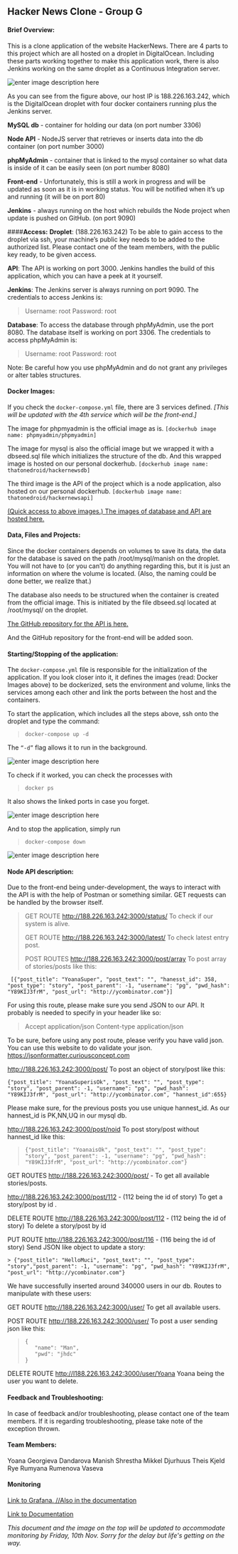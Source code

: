 **Hacker News Clone - Group G**
---------------------------

#### **Brief Overview:**
This is a clone application of the website HackerNews. There are 4 parts to this project which are all hosted on a droplet in DigitalOcean. Including these parts working together to make this application work, there is also Jenkins working on the same droplet as a Continuous Integration server.

![enter image description here](https://lh3.googleusercontent.com/C7Uu6IUDX3YYjc7OuDNnB0WwaPfDrtU_v9gGZ_mhscdEtg6MDHXzP7mV3vsG6CmfaPoF2QK746N2xA=s0 "Document 1 &#40;1&#41;.png")


As you can see from the figure above, our host IP is 188.226.163.242, which is the DigitalOcean droplet with four docker containers running plus the Jenkins server.  

**MySQL db** - container for holding our data (on port number 3306)

**Node API** - NodeJS server that retrieves or inserts data into the db container (on port number 3000)

**phpMyAdmin** - container that is linked to the mysql container so what data is inside of it can be easily seen (on port number 8080)

**Front-end** - Unfortunately, this is still a work in progress and will be updated as soon as it is in working status. You will be notified when it’s up and running (it will be on port 80)

**Jenkins** - always running on the host which rebuilds the Node project when update is pushed on GitHub. (on port 9090)

####**Access:**
**Droplet**: (188.226.163.242)
To be able to gain access to the droplet via ssh, your machine’s public key needs to be added to the authorized list. Please contact one of the team members, with the public key ready, to be given access.

**API**:
The API is working on port 3000. Jenkins handles the build of this application, which you can have a peek at it yourself.

**Jenkins**:
The Jenkins server is always running on port 9090. The credentials to access Jenkins is:

> Username: root 
> Password: root

**Database**:
To access the database through phpMyAdmin, use the port 8080. The database itself is working on port 3306. The credentials to access phpMyAdmin is:

> Username: root
> Password: root

Note: Be careful how you use phpMyAdmin and do not grant any privileges or alter tables structures.

#### **Docker Images**:
If you check the `docker-compose.yml` file, there are 3 services defined. *[This will be updated with the 4th service which will be the front-end.]* 

The image for phpmyadmin is the official image as is. `[dockerhub image name: phpmyadmin/phpmyadmin]`

The image for mysql is also the official image but we wrapped it with a dbseed.sql file which initializes the structure of the db. And this wrapped image is hosted on our personal dockerhub. `[dockerhub image name: thatonedroid/hackernewsdb]`

The third image is the API of the project which is a node application, also hosted on our personal dockerhub. `[dockerhub image name: thatonedroid/hackernewsapi]`


[(Quick access to above images.) The images of database and API are hosted here.](https://hub.docker.com/u/thatonedroid/)

#### **Data, Files and Projects**:
Since the docker containers depends on volumes to save its data, the data for the database is saved on the path /root/mysql/manish on the droplet. You will not have to (or you can’t) do anything regarding this, but it is just an information on where the volume is located. (Also, the naming could be done better, we realize that.)

The database also needs to be structured when the container is created from the official image. This is initiated by the file dbseed.sql located at /root/mysql/ on the droplet.

 [The GitHub repository for the API is here.](https://github.com/expert26111/NodeServer/)

And the GitHub repository for the front-end will be added soon.

#### **Starting/Stopping of the application**:
The `docker-compose.yml` file is responsible for the initialization of the application. If you look closer into it, it defines the images (read: Docker Images above) to be dockerized, sets the environment and volume, links the services among each other and link the ports between the host and the containers.

To start the application, which includes all the steps above, ssh onto the droplet and type the command: 

> `docker-compose up -d`

  The `“-d”` flag allows it to run in the background.

![enter image description here](https://lh3.googleusercontent.com/dBeUwLRphkSmpr5cO7QQJzMJjuWn2P-wSKKWFHrQbWldr6JH4MAdvG_jSoQK_-QrJwLA_0mDAI2URw=s0 "docker-compose up.png")

To check if it worked, you can check the processes with 

> `docker ps`

It also shows the linked ports in case you forget.

![enter image description here](https://lh3.googleusercontent.com/IP_CyBwva1MNqnlPYA_30rzGv8ZrcCeN-qp8XWZgipnAv8bwZ89OMyJaFXri0yy7t3wE2Dawu5f5hQ=s0 "docker ps.png")



And to stop the application, simply run 

> `docker-compose down`

![enter image description here](https://lh3.googleusercontent.com/JguyS7LArrVuUt1yDlMH8Lo5_BIvxDNXj8CLzb_tcz1G2LxBSSoDvEmLT105MjtOdY8Rg36so-dalg=s0 "docker-compose down.png")

#### **Node API description**:

Due to the front-end being under-development, the ways to interact with the API is with the help of Postman or something similar. GET requests can be handled by the browser itself.

> GET ROUTE http://188.226.163.242:3000/status/          To check if our
> system is alive.
> 
> GET ROUTE http://188.226.163.242:3000/latest/         To check latest
> entry post.
> 
> POST ROUTES http://188.226.163.242:3000/post/array   To post array of
> stories/posts like this:
> 
>
     [{"post_title": "YoanaSuper", "post_text": "", "hanesst_id": 358, "post_type": "story", "post_parent": -1, "username": "pg", "pwd_hash": "Y89KIJ3frM", "post_url": "http://ycombinator.com"}]

For using this route, please make sure you send JSON to our API. It probably is needed to specify in your header like so:

> Accept   application/json 
> Content-type application/json

To be sure, before using any post route, please verify you have valid json. You can use this website to do validate your json. 
https://jsonformatter.curiousconcept.com

http://188.226.163.242:3000/post/       To post an object of story/post like this:
> 
> 
    {"post_title": "YoanaSuperisOk", "post_text": "", "post_type": "story", "post_parent": -1, "username": "pg", "pwd_hash": "Y89KIJ3frM", "post_url": "http://ycombinator.com", "hannest_id":655}



Please make sure, for the previous posts you use unique hannest_id. As our hannest_id is PK,NN,UQ in our mysql db.

http://188.226.163.242:3000/post/noid     To post story/post without hannest_id like this:
> 
>  `{"post_title": "YoanaisOk", "post_text": "", "post_type": "story", "post_parent": -1, "username": "pg", "pwd_hash": "Y89KIJ3frM", "post_url": "http://ycombinator.com"}`

GET ROUTES
http://188.226.163.242:3000/post/ - To get all available stories/posts.

http://188.226.163.242:3000/post/112 - (112 being the id of story) To get a story/post by id .

DELETE ROUTE
http://188.226.163.242:3000/post/112 - (112 being the id of story) To delete a story/post by id

PUT ROUTE
http://188.226.163.242:3000/post/116 - (116 being the id of story) Send JSON like object to update a story:

    

    > {"post_title": "HelloMuci", "post_text": "", "post_type": "story","post_parent": -1, "username": "pg", "pwd_hash": "Y89KIJ3frM", "post_url": "http://ycombinator.com"}

We have successfully inserted around 340000 users in our db. Routes to manipulate with these users:

GET ROUTE
http://188.226.163.242:3000/user/	To get all available users.

POST ROUTE
http://188.226.163.242:3000/user/      To post a user sending json like this:

 

>     {
>        "name": "Man",
>        "pwd": "jhdc"
>     }

DELETE ROUTE
http://l188.226.163.242:3000/user/Yoana     Yoana being the user you want to delete.

#### **Feedback and Troubleshooting**:
In case of feedback and/or troubleshooting, please contact one of the team members. If it is regarding troubleshooting, please take note of the exception thrown.

#### **Team Members**:
Yoana Georgieva Dandarova
Manish Shrestha
Mikkel Djurhuus
Theis Kjeld Rye
Rumyana Rumenova Vaseva


#### **Monitoring**

[Link to Grafana. 	  //Also in the documentation](http://188.226.163.242:4000/dashboard/db/nodeapi-monitoring?from=1510112371364&to=1510173614756&orgId=11)

[Link to Documentation](https://github.com/datsoftlyngby/soft2017fall-lsd-teaching-material/blob/master/assignments/07-Assignment.md)

*This document and the image on the top will be updated to accommodate monitoring by Friday, 10th Nov. Sorry for the delay but life's getting on the way.* 